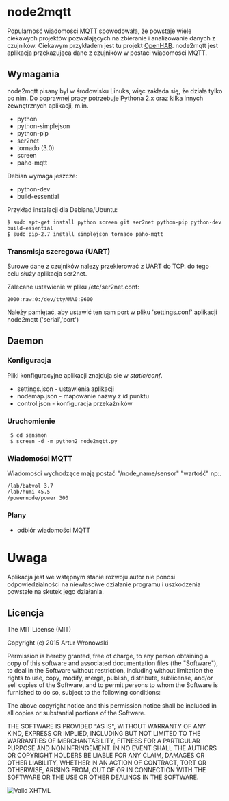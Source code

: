 # node2mqtt

Popularność wiadomości [MQTT](http://en.wikipedia.org/wiki/MQTT) spowodowała, że powstaje wiele ciekawych projektów pozwalających na zbieranie i analizowanie danych z czujników. Ciekawym przykładem jest tu projekt [OpenHAB](http://www.openhab.org/). node2mqtt jest aplikacja przekazująca dane z czujników w postaci wiadomości MQTT.

## Wymagania

node2mqtt pisany był w środowisku Linuks, więc zakłada się, że działa tylko po nim. Do poprawnej pracy potrzebuje Pythona 2.x oraz kilka innych zewnętrznych aplikacji, m.in.

- python
- python-simplejson
- python-pip
- ser2net
- tornado (3.0)
- screen
- paho-mqtt

Debian wymaga jeszcze:

- python-dev
- build-essential


Przykład instalacji dla Debiana/Ubuntu:

    $ sudo apt-get install python screen git ser2net python-pip python-dev build-essential
    $ sudo pip-2.7 install simplejson tornado paho-mqtt


### Transmisja szeregowa (UART)

Surowe dane z czujników należy przekierować z UART do TCP. do tego celu służy aplikacja ser2net. 

Zalecane ustawienie w pliku /etc/ser2net.conf:

    2000:raw:0:/dev/ttyAMA0:9600
    
Należy pamiętać, aby ustawić ten sam port w pliku 'settings.conf' aplikacji node2mqtt ('serial','port')

## Daemon
### Konfiguracja

Pliki konfiguracyjne aplikacji znajduja sie w *static/conf*.

- settings.json - ustawienia aplikacji
- nodemap.json - mapowanie nazwy z id punktu
- control.json - konfiguracja przekaźników

### Uruchomienie

     $ cd sensmon
     $ screen -d -m python2 node2mqtt.py
     
### Wiadomości MQTT
Wiadomości wychodzące mają postać "/node_name/sensor" "wartość" np:.

    /lab/batvol 3.7
    /lab/humi 45.5
    /powernode/power 300

### Plany

- odbiór wiadomości MQTT


# Uwaga
Aplikacja jest we wstępnym stanie rozwoju autor nie ponosi odpowiedzialności na niewłaściwe działanie programu i uszkodzenia powstałe na skutek jego działania.

## Licencja

The MIT License (MIT)

Copyright (c) 2015 Artur Wronowski

Permission is hereby granted, free of charge, to any person obtaining a copy
of this software and associated documentation files (the "Software"), to deal
in the Software without restriction, including without limitation the rights
to use, copy, modify, merge, publish, distribute, sublicense, and/or sell
copies of the Software, and to permit persons to whom the Software is
furnished to do so, subject to the following conditions:

The above copyright notice and this permission notice shall be included in
all copies or substantial portions of the Software.

THE SOFTWARE IS PROVIDED "AS IS", WITHOUT WARRANTY OF ANY KIND, EXPRESS OR
IMPLIED, INCLUDING BUT NOT LIMITED TO THE WARRANTIES OF MERCHANTABILITY,
FITNESS FOR A PARTICULAR PURPOSE AND NONINFRINGEMENT. IN NO EVENT SHALL THE
AUTHORS OR COPYRIGHT HOLDERS BE LIABLE FOR ANY CLAIM, DAMAGES OR OTHER
LIABILITY, WHETHER IN AN ACTION OF CONTRACT, TORT OR OTHERWISE, ARISING FROM,
OUT OF OR IN CONNECTION WITH THE SOFTWARE OR THE USE OR OTHER DEALINGS IN
THE SOFTWARE.


![Valid XHTML](http://w3.org/Icons/valid-xhtml10)

